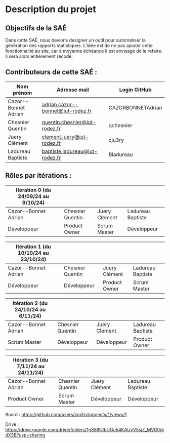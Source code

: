 # Description du projet
## Objectifs de la SAÉ

Dans cette SAÉ, nous devions designer un outil pour automatiser la génération des rapports statistiques. L’idée est de ne pas ajouter cette fonctionnalité au site, car à moyenne échéance il est envisagé de le refaire. Il sera alors entièrement recodé.

## Contributeurs de cette SAÉ :

| Nom prénom          | Adresse mail                      | Login GitHub      |
| ------------------- | --------------------------------- | ----------------- |
| Cazor--Bonnet Adrian| adrian.cazor--bonnet@iut-rodez.fr | CAZORBONNETAdrian |
| Chesnier Quentin    | quentin.chesnier@iut-rodez.fr     | qchesnier         |
| Juery Clément       | clement.juery@iut-rodez.fr        | cju3ry            |
| Ladureau Baptiste   | baptiste.ladureau@iut-rodez.fr    | Bladureau         |

## Rôles par itérations : 

| Itération 0 (du 24/09/24 au 9/10/24) ||||
| -------------------- | ----------------- | -------------- | ------------------ |
| Cazor--Bonnet Adrian | Chesnier Quentin  | Juery Clément  | Ladureau Baptiste  |
| Développeur          | Product Owner     | Scrum Master   | Développeur        |

| Itération 1 (du 10/10/24 au 23/10/24) ||||
| -------------------- | ----------------- | -------------- | ------------------ |
| Cazor--Bonnet Adrian | Chesnier Quentin  | Juery Clément  | Ladureau Baptiste  |
| Développeur          | Développeur       | Product Owner  |  Scrum Master       |

| Itération 2 (du 24/10/24 au 6/11/24) ||||
| -------------------- | ----------------- | -------------- | ------------------ |
| Cazor--Bonnet Adrian | Chesnier Quentin  | Juery Clément  | Ladureau Baptiste  |
| Scrum Master         | Développeur       | Développeur    | Product Owner      |

| Itération 3 (du 7/11/24 au 24/11/24) ||||
| -------------------- | ----------------- | -------------- | ------------------ |
| Cazor--Bonnet Adrian | Chesnier Quentin  | Juery Clément  | Ladureau Baptiste  |
| Product Owner        | Scrum Master      | Développeur    | Développeur        |

Board : https://github.com/users/cju3ry/projects/1/views/1
  
Drive : https://drive.google.com/drive/folders/1gS8l9UbUGu54KAUvV5sjZ_MVGth5dX3B?usp=sharing
